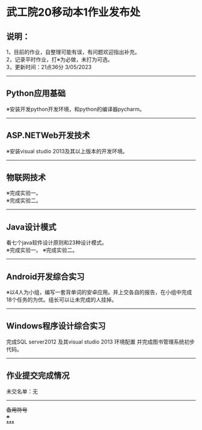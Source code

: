 # 武工院20移动本1作业发布处
## 说明：
1，目前的作业，自整理可能有误，有问题欢迎指出补充。   
2，记录平时作业，打※为必做，未打为可选。        
3，更新时间：21点36分 3/05/2023                                                         
        
***                               
## Python应用基础              
※安装开发python开发环境，和python的编译器pycharm。           

***                               
## ASP.NETWeb开发技术                            
※安装visual studio 2013及其以上版本的开发环境。                

***                               
## 物联网技术                                    
※完成实验一。                      
※完成实验二。

***                               
## Java设计模式                     
看七个java软件设计原则和23种设计模式。     
※完成实验一。
※完成实验二。

***                               
## Android开发综合实习      
※以4人为小组，编写一套背单词的安卓应用。并上交各自的报告，在小组中完成18个任务的为优。组长可以让未完成的人挂掉。                     

***                               
## Windows程序设计综合实习                 
完成SQL server2012 及其visual studio 2013 环境配置 并完成图书管理系统初步代码。
      
***                          
## 作业提交完成情况               
未交名单：无


***                          
~~备用符号~~             
~~※~~                                   
~~***~~          

